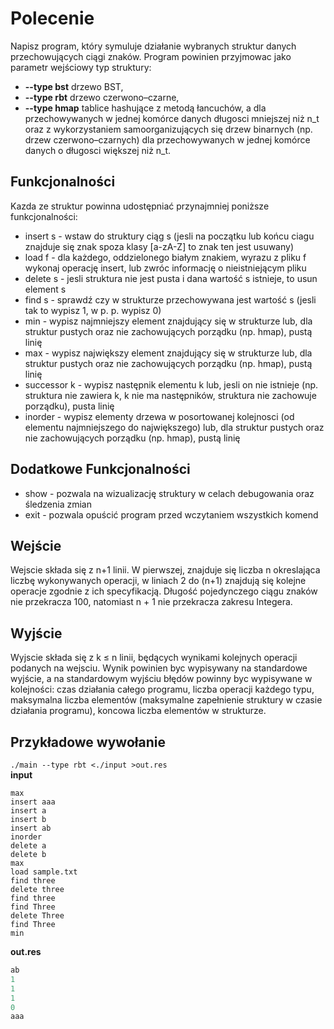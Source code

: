 # Polecenie
Napisz program, który symuluje działanie wybranych struktur danych przechowujących ciągi znaków.
Program powinien przyjmowac jako parametr wejściowy typ struktury:
* **--type bst** drzewo BST,
* **--type rbt** drzewo czerwono–czarne,
* **--type hmap** tablice hashujące z metodą łancuchów, a dla przechowywanych w jednej komórce danych długosci mniejszej 
niż n_t oraz z wykorzystaniem samoorganizujących się drzew binarnych (np. drzew czerwono–czarnych) dla przechowywanych 
w jednej komórce danych o długosci większej niż n_t.

## Funkcjonalności
Kazda ze struktur powinna udostępniać przynajmniej poniższe funkcjonalności:
* insert s - wstaw do struktury ciąg s (jesli na początku lub końcu ciagu znajduje się znak spoza klasy [a-zA-Z] to znak
ten jest usuwany)
* load f - dla każdego, oddzielonego białym znakiem, wyrazu z pliku f wykonaj operację insert,
lub zwróc informację o nieistniejącym pliku
* delete s - jesli struktura nie jest pusta i dana wartość s istnieje, to usun element s
* find s - sprawdź czy w strukturze przechowywana jest wartość s (jesli tak to wypisz 1, w p. p. wypisz 0)
* min - wypisz najmniejszy element znajdujący się w strukturze lub, dla struktur pustych oraz
nie zachowujących porządku (np. hmap), pustą linię
* max - wypisz największy element znajdujący się w strukturze lub, dla struktur pustych oraz
nie zachowujących porządku (np. hmap), pustą linię
* successor k - wypisz następnik elementu k lub, jesli on nie istnieje (np. struktura nie zawiera
k, k nie ma następników, struktura nie zachowuje porządku), pusta linię
* inorder - wypisz elementy drzewa w posortowanej kolejnosci (od elementu najmniejszego do
największego) lub, dla struktur pustych oraz nie zachowujących porządku (np. hmap), pustą linię

## Dodatkowe Funkcjonalności
* show - pozwala na wizualizację struktury w celach debugowania oraz śledzenia zmian
* exit - pozwala opuścić program przed wczytaniem wszystkich komend

## Wejście
Wejscie składa się z n+1 linii. W pierwszej, znajduje się liczba n okreslająca liczbę wykonywanych operacji, 
w liniach 2 do (n+1) znajdują się kolejne operacje zgodnie z ich specyfikacją.
Długość pojedynczego ciągu znaków nie przekracza 100, natomiast n + 1 nie przekracza zakresu Integera.

## Wyjście
Wyjscie składa się z k ≤ n linii, będących wynikami kolejnych operacji podanych na wejsciu.
Wynik powinien byc wypisywany na standardowe wyjście, a na standardowym wyjściu błędów powinny byc 
wypisywane w kolejności: czas działania całego programu, liczba operacji każdego typu,
maksymalna liczba elementów (maksymalne zapełnienie struktury w czasie działania programu),
koncowa liczba elementów w strukturze.

## Przykładowe wywołanie
`./main --type rbt <./input >out.res`</br>
**input**
```17
max  
insert aaa
insert a
insert b
insert ab
inorder
delete a
delete b
max
load sample.txt
find three
delete three
find three
find Three
delete Three
find Three
min
```

**out.res**
```a aaa ab b
ab
1
1
1
0
aaa
```
